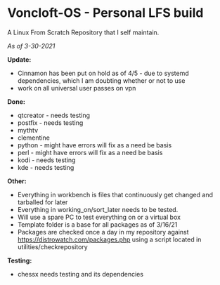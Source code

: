 # Voncloft-OS - Personal LFS build

A Linux From Scratch Repository that I self maintain.

_As of 3-30-2021_

**Update:**
- Cinnamon has been put on hold as of 4/5 - due to systemd dependencies, which I am doubting whether or not to use
- work on all universal user passes on vpn

**Done:**
- qtcreator - needs testing
- postfix - needs testing
- mythtv
- clementine
- python - might have errors will fix as a need be basis
- perl - might have errors will fix as a need be basis
- kodi - needs testing
- kde - needs testing

**Other:**
- Everything in workbench is files that continuously get changed and tarballed for later
- Everything in working_on/sort_later needs to be tested.
- Will use a spare PC to test everything on or a virtual box
- Template folder is a base for all packages as of 3/16/21
- Packages are checked once a day in my repository against https://distrowatch.com/packages.php using a script located in utilities/checkrepository

**Testing:**
- chessx needs testing and its dependencies
